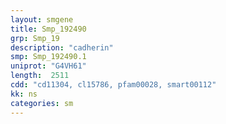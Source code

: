 ```yaml
---
layout: smgene
title: Smp_192490
grp: Smp_19
description: "cadherin"
smp: Smp_192490.1
uniprot: "G4VH61"
length:  2511
cdd: "cd11304, cl15786, pfam00028, smart00112"
kk: ns
categories: sm
---
```

